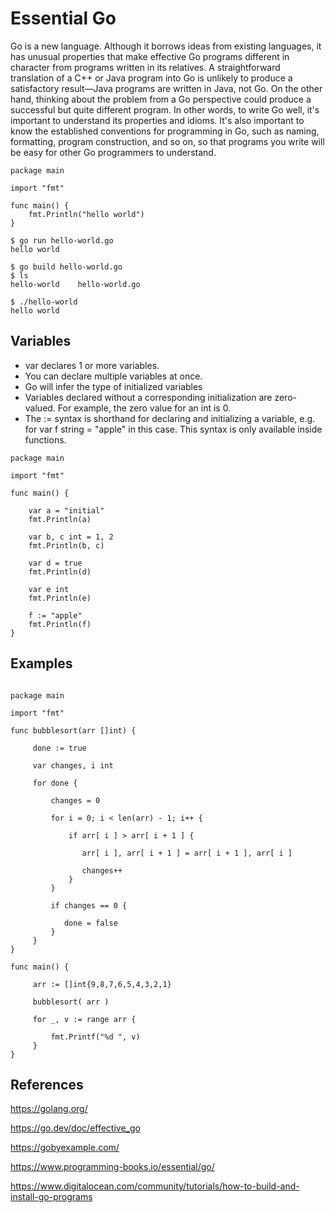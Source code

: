 # Essential Go

Go is a new language. Although it borrows ideas from existing languages, it has unusual properties that make effective Go programs different in character from programs written in its relatives. A straightforward translation of a C++ or Java program into Go is unlikely to produce a satisfactory result—Java programs are written in Java, not Go. On the other hand, thinking about the problem from a Go perspective could produce a successful but quite different program. In other words, to write Go well, it's important to understand its properties and idioms. It's also important to know the established conventions for programming in Go, such as naming, formatting, program construction, and so on, so that programs you write will be easy for other Go programmers to understand.

```
package main

import "fmt"

func main() {
    fmt.Println("hello world")
}

$ go run hello-world.go
hello world

$ go build hello-world.go
$ ls
hello-world    hello-world.go

$ ./hello-world
hello world
```

## Variables

* var declares 1 or more variables.
* You can declare multiple variables at once.
* Go will infer the type of initialized variables
* Variables declared without a corresponding initialization are zero-valued. For example, the zero value for an int is 0.
* The := syntax is shorthand for declaring and initializing a variable, e.g. for var f string = "apple" in this case. This syntax is only available inside functions.
```
package main

import "fmt"

func main() {

    var a = "initial"
    fmt.Println(a)

    var b, c int = 1, 2
    fmt.Println(b, c)

    var d = true
    fmt.Println(d)

    var e int
    fmt.Println(e)

    f := "apple"
    fmt.Println(f)
}
```


## Examples

```

package main

import "fmt"

func bubblesort(arr []int) {

     done := true
 
     var changes, i int 
 
     for done {

         changes = 0
         
         for i = 0; i < len(arr) - 1; i++ {

             if arr[ i ] > arr[ i + 1 ] {

                arr[ i ], arr[ i + 1 ] = arr[ i + 1 ], arr[ i ]

                changes++ 
             }   
         } 

         if changes == 0 {

            done = false
         }
     }
}

func main() {

     arr := []int{9,8,7,6,5,4,3,2,1}

     bubblesort( arr )

     for _, v := range arr {

         fmt.Printf("%d ", v)
     }   
}

```




## References

https://golang.org/

https://go.dev/doc/effective_go

https://gobyexample.com/

https://www.programming-books.io/essential/go/

https://www.digitalocean.com/community/tutorials/how-to-build-and-install-go-programs
